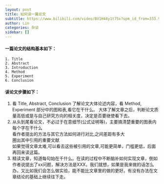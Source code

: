 ```yaml
---
layout: post
title: 如何读一篇论文
subtitle: https://www.bilibili.com/video/BV1H44y1t75x?spm_id_from=333.999.0.0
author: Lin
categories: 杂谈
sidebar: []
---
```


#### 一篇论文的结构基本如下：

 	1. Title
 	2. Abstract
 	3. Introduction
 	4. Method
 	5. Experiment
 	6. Conclusion

#### 读论文步骤如下：

1. 看 Title, Abstract, Conclusion 了解论文大体论述内容，看 Method, Experiment 部分中的图和表,看它在干什么。
   大体了解文章之后，判断论文质量高低或是与自己研究方向的相关度，决定是否要继使看下去。
2. 从头到尾看论文，不必过于在意细节(公式证明等)，主要搞清楚重要的图表内每个字在干什么<br/>看作者提出的方法与其它方法如何进行对比,之间差距有多大<br/>圈出其中引用的重要文献<br/>如果觉得文章太难,可以看去这些被引用的文章,可能更简单，门槛更低，后面再回来读这篇。
5. 精读文章，知道每句始在千什么。在读的过程中不断脑补如何实现文章，倒如作者说提出了xx问题，解决方法是XXX，我们就想，如果是我来做的话怎么办。又比如我们会怎么做实验，能不能比文章里的做的更好。有没有办法在文章结论的基础上继续往下走。
